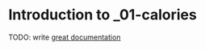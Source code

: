 # Introduction to _01-calories

TODO: write [great documentation](http://jacobian.org/writing/what-to-write/)
